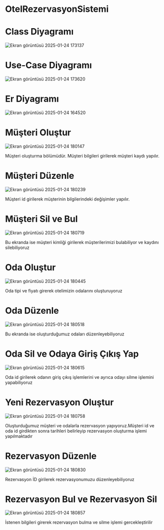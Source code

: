 # OtelRezervasyonSistemi
# Class Diyagramı
![Ekran görüntüsü 2025-01-24 173137](https://github.com/user-attachments/assets/5a505c9e-cd2c-4017-b99a-95d16227c791)
# Use-Case Diyagramı
![Ekran görüntüsü 2025-01-24 173620](https://github.com/user-attachments/assets/43f398b7-6820-4ccc-8169-4a0672db4e17)
# Er Diyagramı
![Ekran görüntüsü 2025-01-24 164520](https://github.com/user-attachments/assets/dee78463-7224-46e5-87de-d3b9360387e8)
# Müşteri Oluştur
![Ekran görüntüsü 2025-01-24 180147](https://github.com/user-attachments/assets/ee6a6c54-eb6e-423c-9100-7ca68fd0559b)

Müşteri oluşturma bölümüdür. Müşteri bilgileri girilerek müşteri kaydı yapılır.
# Müşteri Düzenle
![Ekran görüntüsü 2025-01-24 180239](https://github.com/user-attachments/assets/d3925ada-b418-491e-9baa-47a66c84f26c)

Müşteri id girilerek müşterinin bilgilerindeki değişimler yapılır.
# Müşteri Sil ve Bul
![Ekran görüntüsü 2025-01-24 180719](https://github.com/user-attachments/assets/6ae28edb-84ff-4c3b-aef0-d93d99114a86)

Bu ekranda ise müşteri kimliği girilerek müşterilerimizi bulabiliyor ve kaydını silebiliyoruz
# Oda Oluştur
![Ekran görüntüsü 2025-01-24 180445](https://github.com/user-attachments/assets/0c0fd881-0a10-400d-a49f-72edd3d3d8be)

Oda tipi ve fiyatı girerek otelimizin odalarını oluşturuyoruz 
# Oda Düzenle

![Ekran görüntüsü 2025-01-24 180518](https://github.com/user-attachments/assets/7cc53d9f-c79f-46f9-bf36-3be0f1e136d9)

Bu ekranda ise oluşturduğumuz odaları düzenleyebiliyoruz
# Oda Sil ve Odaya Giriş Çıkış Yap
![Ekran görüntüsü 2025-01-24 180615](https://github.com/user-attachments/assets/f46969c8-f3cf-4733-8a89-0d0e4145e80c)

Oda id girilerek odanın giriş çıkış işlemlerini ve ayrıca odayı silme işlemini yapabiliyoruz
# Yeni Rezervasyon Oluştur
![Ekran görüntüsü 2025-01-24 180758](https://github.com/user-attachments/assets/37526355-b658-4fd3-bfbf-914d74c530d0)

Oluşturduğumuz müşteri ve odalarla rezervasyon yapıyoruz.Müşteri id ve oda id girdikten sonra tarihleri belirleyip rezervasyon oluşturma işlemi yapılmaktadır
# Rezervasyon Düzenle
![Ekran görüntüsü 2025-01-24 180830](https://github.com/user-attachments/assets/4cd372e7-c4a3-413b-9755-700899decfd0)

Rezervasyon İD girilerek rezervasyonumuzu düzenleyebiliyoruz 
# Rezervasyon Bul ve Rezervasyon Sil
![Ekran görüntüsü 2025-01-24 180857](https://github.com/user-attachments/assets/7efa2391-4675-4f39-b211-36a2ab12998b)

İstenen bilgileri girerek rezervasyon bulma ve silme işlemi gercekleştirilir

